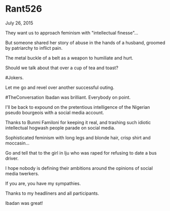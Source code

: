 # Rant526


July 26, 2015

They want us to approach feminism with "intellectual finesse"...

But someone shared her story of abuse in the hands of a husband, groomed by patriarchy to inflict pain.

The metal buckle of a belt as a weapon to humiliate and hurt.

Should we talk about that over a cup of tea and toast?

#Jokers.

Let me go and revel over another successful outing. 

#TheConversation Ibadan was brilliant. Everybody on point.

I'll be back to expound on the pretentious intelligence of the Nigerian pseudo bourgeois with a social media account.

Thanks to Bunmi Familoni for keeping it real, and trashing such idiotic intellectual hogwash people parade on social media.

Sophisticated feminism with long legs and blonde hair, crisp shirt and moccasin... 

Go and tell that to the girl in Iju who was  raped for refusing to date a bus driver.

I hope nobody is defining their ambitions around the opinions of social media twerkers.

If you are, you have my sympathies. 

Thanks to my headliners and all participants. 

Ibadan was great!